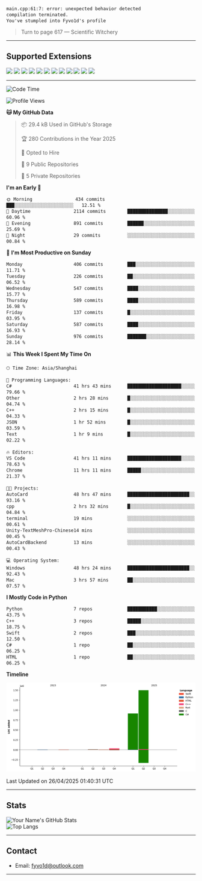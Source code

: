```
main.cpp:61:7: error: unexpected behavior detected
compilation terminated.
You've stumpled into Fyvo1d's profile
```

> Turn to page 617 — Scientific Witchery

---

## Supported Extensions

<p align="left">
  <img src="https://cdn.jsdelivr.net/gh/devicons/devicon/icons/cplusplus/cplusplus-original.svg" height="40" />
  <img src="https://cdn.jsdelivr.net/gh/devicons/devicon/icons/csharp/csharp-original.svg" height="40" />
  <img src="https://cdn.jsdelivr.net/gh/devicons/devicon/icons/python/python-original.svg" height="40" />
  <img src="https://cdn.jsdelivr.net/gh/devicons/devicon/icons/swift/swift-original.svg" height="40" />
  <img src="https://cdn.jsdelivr.net/gh/devicons/devicon/icons/git/git-original.svg" height="40" />
  <img src="https://cdn.jsdelivr.net/gh/devicons/devicon/icons/vscode/vscode-original.svg" height="40" />
  <img src="https://www.vulkan.org/user/themes/vulkan/images/logo/vulkan-logo.svg" height="40" />
  <img src="https://cdn.jsdelivr.net/gh/devicons/devicon/icons/opengl/opengl-original.svg" height="40" />
  <img src="https://cdn.jsdelivr.net/gh/devicons/devicon/icons/pytorch/pytorch-original.svg" height="40" />
  <img src="https://cdn.jsdelivr.net/gh/devicons/devicon/icons/unity/unity-original.svg" height="40" />
  <img src="https://cdn.jsdelivr.net/gh/devicons/devicon/icons/unrealengine/unrealengine-original.svg" height="40" />
  <img src="https://cdn.jsdelivr.net/gh/devicons/devicon/icons/cmake/cmake-original.svg" height="40" />
</p>


---

<!--START_SECTION:waka-->
![Code Time](http://img.shields.io/badge/Code%20Time-76%20hrs%203%20mins-blue)

![Profile Views](http://img.shields.io/badge/Profile%20Views-86-blue)

**🐱 My GitHub Data** 

> 📦 29.4 kB Used in GitHub's Storage 
 > 
> 🏆 280 Contributions in the Year 2025
 > 
> 💼 Opted to Hire
 > 
> 📜 9 Public Repositories 
 > 
> 🔑 5 Private Repositories 
 > 
**I'm an Early 🐤** 

```text
🌞 Morning                434 commits         ███░░░░░░░░░░░░░░░░░░░░░░   12.51 % 
🌆 Daytime                2114 commits        ███████████████░░░░░░░░░░   60.96 % 
🌃 Evening                891 commits         ██████░░░░░░░░░░░░░░░░░░░   25.69 % 
🌙 Night                  29 commits          ░░░░░░░░░░░░░░░░░░░░░░░░░   00.84 % 
```
📅 **I'm Most Productive on Sunday** 

```text
Monday                   406 commits         ███░░░░░░░░░░░░░░░░░░░░░░   11.71 % 
Tuesday                  226 commits         ██░░░░░░░░░░░░░░░░░░░░░░░   06.52 % 
Wednesday                547 commits         ████░░░░░░░░░░░░░░░░░░░░░   15.77 % 
Thursday                 589 commits         ████░░░░░░░░░░░░░░░░░░░░░   16.98 % 
Friday                   137 commits         █░░░░░░░░░░░░░░░░░░░░░░░░   03.95 % 
Saturday                 587 commits         ████░░░░░░░░░░░░░░░░░░░░░   16.93 % 
Sunday                   976 commits         ███████░░░░░░░░░░░░░░░░░░   28.14 % 
```


📊 **This Week I Spent My Time On** 

```text
🕑︎ Time Zone: Asia/Shanghai

💬 Programming Languages: 
C#                       41 hrs 43 mins      ████████████████████░░░░░   79.66 % 
Other                    2 hrs 28 mins       █░░░░░░░░░░░░░░░░░░░░░░░░   04.74 % 
C++                      2 hrs 15 mins       █░░░░░░░░░░░░░░░░░░░░░░░░   04.33 % 
JSON                     1 hr 52 mins        █░░░░░░░░░░░░░░░░░░░░░░░░   03.59 % 
Text                     1 hr 9 mins         █░░░░░░░░░░░░░░░░░░░░░░░░   02.22 % 

🔥 Editors: 
VS Code                  41 hrs 11 mins      ████████████████████░░░░░   78.63 % 
Chrome                   11 hrs 11 mins      █████░░░░░░░░░░░░░░░░░░░░   21.37 % 

🐱‍💻 Projects: 
AutoCard                 48 hrs 47 mins      ███████████████████████░░   93.16 % 
cpp                      2 hrs 32 mins       █░░░░░░░░░░░░░░░░░░░░░░░░   04.84 % 
terminal                 19 mins             ░░░░░░░░░░░░░░░░░░░░░░░░░   00.61 % 
Unity-TextMeshPro-Chinese14 mins             ░░░░░░░░░░░░░░░░░░░░░░░░░   00.45 % 
AutoCardBackend          13 mins             ░░░░░░░░░░░░░░░░░░░░░░░░░   00.43 % 

💻 Operating System: 
Windows                  48 hrs 24 mins      ███████████████████████░░   92.43 % 
Mac                      3 hrs 57 mins       ██░░░░░░░░░░░░░░░░░░░░░░░   07.57 % 
```

**I Mostly Code in Python** 

```text
Python                   7 repos             ███████████░░░░░░░░░░░░░░   43.75 % 
C++                      3 repos             █████░░░░░░░░░░░░░░░░░░░░   18.75 % 
Swift                    2 repos             ███░░░░░░░░░░░░░░░░░░░░░░   12.50 % 
C#                       1 repo              ██░░░░░░░░░░░░░░░░░░░░░░░   06.25 % 
HTML                     1 repo              ██░░░░░░░░░░░░░░░░░░░░░░░   06.25 % 
```



**Timeline**

![Lines of Code chart](https://raw.githubusercontent.com/FyVoid/FyVoid/main/assets/bar_graph.png)


 Last Updated on 26/04/2025 01:40:31 UTC
<!--END_SECTION:waka-->

---

## Stats

![Your Name's GitHub Stats](https://github-readme-stats.vercel.app/api?username=fyvoid&show_icons=true&theme=tokyonight)  
![Top Langs](https://github-readme-stats.vercel.app/api/top-langs/?username=fyvoid&layout=compact&theme=tokyonight)

---

## Contact

- Email: [fyvo1d@outlook.com](fyvo1d@outlook.com)  

---
